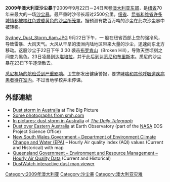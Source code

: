 **2009年澳大利亚沙尘暴**于2009年9月22日－24日席卷[澳大利亚东部](../Page/澳大利亚.md "wikilink")，是[纽省](../Page/新南威爾士州.md "wikilink")70年来最大的一场[沙尘暴](../Page/沙尘暴.md "wikilink")。最严重时沙带长超过2500公里。[纽省](../Page/新南威爾士州.md "wikilink")、[昆省和](https://zh.wikipedia.org/wiki/昆士蘭州 "wikilink")[维省许多城镇都被橘红色或昏黄色的沙尘所笼罩](../Page/維多利亞州.md "wikilink")。据预测有数百万吨的沙尘在此次沙尘暴中被转移。

[Sydney_Dust_Storm_6am.JPG](https://zh.wikipedia.org/wiki/File:Sydney_Dust_Storm_6am.JPG "fig:Sydney_Dust_Storm_6am.JPG")
9月22日下午，一 股在纽省西部上空的强冷风，导致雷暴、大风天气。大风从干旱的澳洲内陆地区带来大量的沙尘，迅速向东北方移动。这股沙尘于22日下午
3:30 袭击[布罗肯山](https://zh.wikipedia.org/wiki/布罗肯山 "wikilink")（Broken
Hill），导致天空顷刻之间变为黑色。23日凌晨到达[堪培拉](../Page/堪培拉.md "wikilink")，并于此后到达[悉尼和](../Page/悉尼.md "wikilink")[布里斯本](https://zh.wikipedia.org/wiki/布里斯本 "wikilink")。悉尼的沙尘暴在23日下午逐渐散去。

[悉尼机场的航班受到严重影响](../Page/悉尼机场.md "wikilink")。卫生部发出健康警报，要求[哮喘和其他呼吸道疾病患者待在室内](https://zh.wikipedia.org/wiki/哮喘 "wikilink")。不过当地学校并未停课。

## 外部連結

  - [Dust storm in
    Australia](http://www.boston.com/bigpicture/2009/09/dust_storm_in_australia.html)
    at The Big Picture
  - [Some photographs from
    smh.com](http://www.smh.com.au/photogallery/environment/dust-turns-sydney-sky-red/20090923-g0tw.html?selectedImage=0)
  - [In pictures: dust storm in
    Australia](http://www.dailytelegraph.com.au/news/gallery/gallery-e6frewxi-1225778417848)
    at *[The Daily
    Telegraph](https://zh.wikipedia.org/wiki/The_Daily_Telegraph_\(Australia\) "wikilink")*
  - [Dust over Eastern
    Australia](http://earthobservatory.nasa.gov/NaturalHazards/event.php?id=40275)
    at Earth Observatory (part of the
    [NASA](https://zh.wikipedia.org/wiki/NASA "wikilink") EOS Project
    Science Office)
  - [New South Wales Government – Department of Environment Climate
    Change and Water
    (EPA)](http://www.environment.nsw.gov.au/aqms/aqi.htm) – Hourly Air
    quality index (AQI) values (Current and Historical) with map
  - [Queensland Government – Environment and Resource Management –
    Hourly Air Quality
    Data](http://www.ehp.qld.gov.au/air/data/search.php) (Current and
    Historical)
  - [DustWatch interactive dust map
    viewer](https://web.archive.org/web/20130420152722/http://dustwatch.edu.au/index.php?option=com_content&view=article&id=43&Itemid=34)

[Category:2009年澳大利亚](https://zh.wikipedia.org/wiki/Category:2009年澳大利亚 "wikilink")
[Category:沙尘暴](https://zh.wikipedia.org/wiki/Category:沙尘暴 "wikilink")
[Category:澳大利亚灾难](https://zh.wikipedia.org/wiki/Category:澳大利亚灾难 "wikilink")